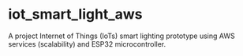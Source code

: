 # iot_smart_light_aws
A project Internet of Things (IoTs) smart lighting prototype using AWS services (scalability) and ESP32 microcontroller. 
